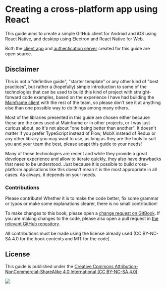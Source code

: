 # Creating a cross-platform app using React

This guide aims to create a simple GitHub client for Android and iOS using React Native, and desktop using Electron and React Native for Web.

Both the [client app](https://github.com/gh-viewer/client) and [authentication server](https://github.com/gh-viewer/server) created for this guide are open source.

## Disclaimer

This is not a "definitive guide", "starter template" or any other kind of "best practices", but rather a \(hopefully\) simple introduction to some of the technologies that can be used to build this kind of project with straight-forward code examples, based on the experience I have had building the [Mainframe client](https://mainframe.com/) with the rest of the team, so please don't see it at anything else than one possible way to do things among many others.

Most of the libraries presented in this guide are chosen either because these are the ones used at Mainframe or in other projects, or I was just curious about, so it's not about "one being better than another". It doesn't matter if you prefer TypeScript instead of Flow, MobX instead of Redux or any other library you may want to use, as long as they are the tools to suit you and your team the best, please adapt this guide to your needs!

Many of these technologies are recent and while they provide a great developer experience and allow to iterate quickly, they also have drawbacks that need to be understood. Just because it is possible to build cross-platform applications like this doesn't mean it is the most appropriate in all cases. As always, it depends on your needs.

### Contributions

Please contribute! Whether it is to make the code better, fix some grammar or typos or make some explanations clearer, there is no small contribution!

To make changes to this book, please open a [change request on GitBook](https://www.gitbook.com/book/gh-viewer/creating-a-cross-platform-app-using-react/changes). If you are making changes to the code, please also open a pull request in [the relevant GitHub repository](https://github.com/gh-viewer).

All contributions must be made using the license already used \(CC BY-NC-SA 4.0 for the book contents and MIT for the code\).

## License

This guide is published under the [Creative Commons Attribution-NonCommercial-ShareAlike 4.0 International \(CC BY-NC-SA 4.0\)](https://creativecommons.org/licenses/by-nc-sa/4.0/).

![](http://mirrors.creativecommons.org/presskit/buttons/88x31/svg/by-nc-sa.svg)

